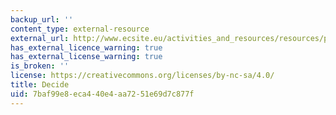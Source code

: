 ```yaml
---
backup_url: ''
content_type: external-resource
external_url: http://www.ecsite.eu/activities_and_resources/resources/playdecide
has_external_licence_warning: true
has_external_license_warning: true
is_broken: ''
license: https://creativecommons.org/licenses/by-nc-sa/4.0/
title: Decide
uid: 7baf99e8-eca4-40e4-aa72-51e69d7c877f
---
```

